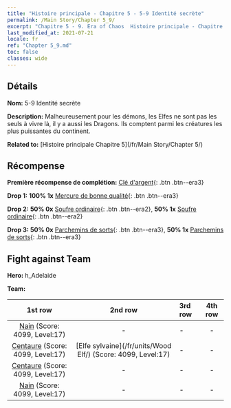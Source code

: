```yaml
---
title: "Histoire principale - Chapitre 5 - 5-9 Identité secrète"
permalink: /Main Story/Chapter 5_9/
excerpt: "Chapitre 5 - 9. Era of Chaos  Histoire principale - Chapitre 5_9. 5-9 Identité secrète"
last_modified_at: 2021-07-21
locale: fr
ref: "Chapter 5_9.md"
toc: false
classes: wide
---
```


## Détails

 **Nom:** 5-9 Identité secrète

 **Description:** Malheureusement pour les démons, les Elfes ne sont pas les seuls à vivre là, il y a aussi les Dragons. Ils comptent parmi les créatures les plus puissantes du continent.

 **Related to:** [Histoire principale Chapitre 5](/fr/Main Story/Chapter 5/)

## Récompense

 **Première récompense de complétion:** [Clé d'argent](/ItemsFR/con_693/){: .btn .btn--era3}

 **Drop 1:** **100% 1x** [Mercure de bonne qualité](/ItemsFR/mat_14/){: .btn .btn--era3}

 **Drop 2:** **50% 0x** [Soufre ordinaire](/ItemsFR/mat_9/){: .btn .btn--era2}, **50% 1x** [Soufre ordinaire](/ItemsFR/mat_9/){: .btn .btn--era2}

 **Drop 3:** **50% 0x** [Parchemins de sorts](/ItemsFR/con_694/){: .btn .btn--era3}, **50% 1x** [Parchemins de sorts](/ItemsFR/con_694/){: .btn .btn--era3}


## Fight against Team
 **Hero:** h_Adelaide

 **Team:**


  | 1st row | 2nd row | 3rd row | 4th row |
  |:----:|:----:|:----|:----:|
  | [Nain](/fr/units/Dwarf/) (Score: 4099, Level:17)  | - | - | - |
  | [Centaure](/fr/units/Centaur/) (Score: 4099, Level:17)  | [Elfe sylvaine](/fr/units/Wood Elf/) (Score: 4099, Level:17)  | - | - |
  | [Centaure](/fr/units/Centaur/) (Score: 4099, Level:17)  | - | - | - |
  | [Nain](/fr/units/Dwarf/) (Score: 4099, Level:17)  | - | - | - |


